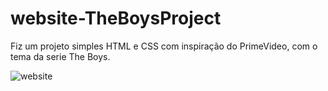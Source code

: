 # website-TheBoysProject
Fiz um projeto simples HTML e CSS com inspiração do PrimeVideo, com o tema da serie The Boys. 





![website](https://user-images.githubusercontent.com/105504791/222913869-7e7c3835-e715-440e-9e75-ab275d06b000.jpg)
